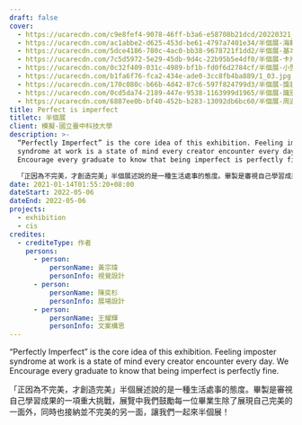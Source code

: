 ```yaml
---
draft: false
cover:
  - https://ucarecdn.com/c9e8fef4-9078-46ff-b3a6-e58708b21dcd/20220321_v6-0-0_半個展基本系統_3D化_宗瑋-04.jpg
  - https://ucarecdn.com/ac1abbe2-d625-453d-be61-4797a7401e34/半個展-海報視覺.jpg
  - https://ucarecdn.com/5dce4186-780c-4ac0-bb38-9678721f1dd2/半個展-基本系統.jpg
  - https://ucarecdn.com/7c5d5972-5e29-45db-9d4c-22b95b5e4df0/半個展-卡片.png
  - https://ucarecdn.com/0c32f409-031c-4989-bf1b-fd0f6d2784cf/半個展-小型周邊.png
  - https://ucarecdn.com/b1fa6f76-fca2-434e-ade0-3cc8fb4ba889/1_03.jpg
  - https://ucarecdn.com/170c080c-b66b-4d42-87c6-597f824799d3/半個展-獎狀與感謝狀.png
  - https://ucarecdn.com/0cd5da74-2189-447e-9538-1163999d1965/半個展-識別證.png
  - https://ucarecdn.com/6887ee0b-bf40-452b-b283-13092db6bc60/半個展-周邊綜合.png
title: Perfect is imperfect
titletc: 半個展
client: 模擬-國立臺中科技大學
description: >-
  “Perfectly Imperfect” is the core idea of this exhibition. Feeling imposter
  syndrome at work is a state of mind every creator encounter every day. We
  Encourage every graduate to know that being imperfect is perfectly fine.

  「正因為不完美，才創造完美」半個展述說的是一種生活處事的態度。畢製是審視自己學習成果的一項重大挑戰，展覽中我們鼓勵每一位畢業生除了展現自己完美的一面外，同時也接納並不完美的另一面，讓我們一起來半個展！
date: 2021-01-14T01:55:20+08:00
dateStart: 2022-05-06
dateEnd: 2022-05-06
projects:
  - exhibition
  - cis
credites:
  - crediteType: 作者
    persons:
      - person:
          personName: 黃宗瑋
          personInfo: 視覺設計
      - person:
          personName: 陳奕杉
          personInfo: 展場設計
      - person:
          personName: 王耀輝
          personInfo: 文案構思
---
```

“Perfectly Imperfect” is the core idea of this exhibition. Feeling imposter syndrome at work is a state of mind every creator encounter every day. We Encourage every graduate to know that being imperfect is perfectly fine.

「正因為不完美，才創造完美」半個展述說的是一種生活處事的態度。畢製是審視自己學習成果的一項重大挑戰，展覽中我們鼓勵每一位畢業生除了展現自己完美的一面外，同時也接納並不完美的另一面，讓我們一起來半個展！